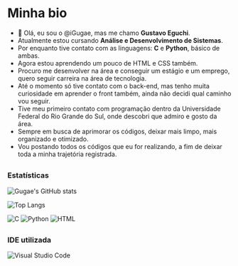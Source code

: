 # **Minha bio**

- 👋 Olá, eu sou o @iGugae, mas me chamo **Gustavo Eguchi**.
- Atualmente estou cursando **Análise e Desenvolvimento de Sistemas**. 
- Por enquanto tive contato com as linguagens: **C** e **Python**, básico de ambas.
- Agora estou aprendendo um pouco de HTML e CSS também.
- Procuro me desenvolver na área e conseguir um estágio e um emprego, quero seguir carreira na área de tecnologia.
- Até o momento só tive contato com o back-end, mas tenho muita curiosidade em aprender o front também, ainda não decidi qual caminho vou seguir.
- Tive meu primeiro contato com programação dentro da Universidade Federal do Rio Grande do Sul, onde descobri que admiro e gosto da área.
- Sempre em busca de aprimorar os códigos, deixar mais limpo, mais organizado e otimizado.
- Vou postando todos os códigos que eu for realizando, a fim de deixar toda a minha trajetória registrada.
  
##
### Estatísticas
![Gugae's GitHub stats](https://github-readme-stats.vercel.app/api?username=iGugae&show_icons=true&theme=one_dark_pro&hide_rank=true&locale=pt-br&hide=prs)

![Top Langs](https://github-readme-stats.vercel.app/api/top-langs/?username=iGugae&layout=compact&theme=one_dark_pro&locale=pt-br)

![C](https://img.shields.io/badge/c-00599C.svg?style=for-the-badge&logo=c&logoColor=white)
![Python](https://img.shields.io/badge/Python-14354C?style=for-the-badge&logo=python&logoColor=yellow)
![HTML](https://img.shields.io/badge/HTML-red?style=for-the-badge&logo=html5&logoColor=white)
##
### IDE utilizada
![Visual Studio Code](https://img.shields.io/badge/Visual%20Studio%20Code-black.svg?style=for-the-badge&logo=visual-studio-code&logoColor=white)

